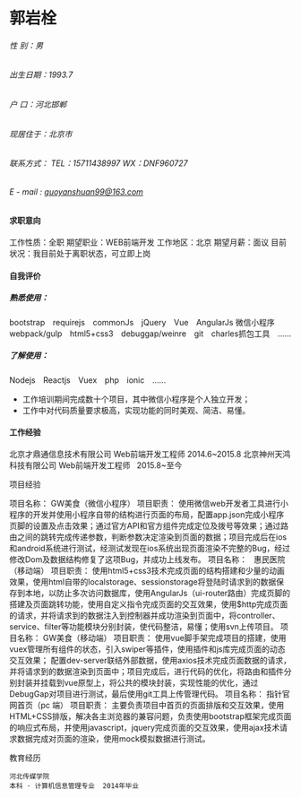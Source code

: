 # 郭岩栓
###### 性    别：男
###### 出生日期：1993.7
###### 户    口：河北邯郸
###### 现居住于：北京市
###### 联系方式： TEL：15711438997             WX：DNF960727 
###### E - mail : guoyanshuan99@163.com

#### 求职意向
工作性质：全职 
期望职业：WEB前端开发
工作地区：北京
期望月薪：面议
目前状况：我目前处于离职状态，可立即上岗
#### 自我评价
##### 熟悉使用：
bootstrap　requirejs　commonJs　jQuery　Vue　AngularJs  微信小程序　webpack/gulp　html5+css3　debuggap/weinre　git　charles抓包工具　......      
##### 了解使用：
Nodejs　Reactjs　Vuex　php　ionic　......

* 工作培训期间完成数十个项目，其中微信小程序是个人独立开发；
* 工作中对代码质量要求极高，实现功能的同时美观、简洁、易懂。

#### 工作经验

北京才鼎通信息技术有限公司	Web前端开发工程师	2014.6~2015.8
北京神州天鸿科技有限公司	Web前端开发工程师	  2015.8~至今

项目经验
 
 项目名称：	GW美食（微信小程序）
 项目职责：
使用微信web开发者工具进行小程序的开发并使用小程序自带的结构进行页面的布局，配置app.json完成小程序页脚的设置及点击效果；通过官方API和官方组件完成定位及拨号等效果；通过路由之间的跳转完成传递参数，判断参数决定渲染到页面的数据；项目完成后在ios和android系统进行测试，经测试发现在ios系统出现页面渲染不完整的Bug，经过修改Dom及数据结构修复了这项Bug，并成功上线发布。
 项目名称：	  惠民医院（移动端） 
 项目职责：
使用html5+css3技术完成页面的结构搭建和少量的动画效果，使用html自带的localstorage、sessionstorage将登陆时请求到的数据保存到本地，以防止多次访问数据库，使用AngularJs（ui-router路由）完成页脚的搭建及页面跳转功能，使用自定义指令完成页面的交互效果，使用$http完成页面的请求，并将请求到的数据注入到控制器并成功渲染到页面中，将controller、service、filter等功能模块分别封装，使代码整洁，易懂；使用svn上传项目。
 项目名称：	GW美食（移动端） 
 项目职责：
使用vue脚手架完成项目的搭建，使用vuex管理所有组件的状态，引入swiper等插件，使用插件和js库完成页面的动态交互效果； 配置dev-server联结外部数据，使用axios技术完成页面数据的请求，并将请求到的数据渲染到页面中；项目完成后，进行代码的优化，将路由和插件分别封装并挂载到vue原型上，将公共的模块封装，实现性能的优化，通过DebugGap对项目进行测试，最后使用git工具上传管理代码。
 项目名称：	 指针官网首页（pc 端） 
 项目职责：
主要负责项目中首页的页面排版和交互效果，使用HTML+CSS排版，解决各主浏览器的兼容问题，负责使用bootstrap框架完成页面的响应式布局，并使用javascript，jquery完成页面的交互效果，使用ajax技术请求数据完成对页面的渲染，使用mock模拟数据进行测试。

教育经历

	河北传媒学院	
	本科 · 计算机信息管理专业	2014年毕业



